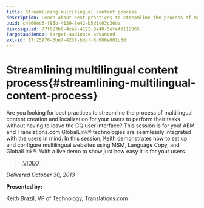 ```yaml
---
title: Streamlining multilingual content process
description: Learn about best practices to streamline the process of multilingual content creation and localization for your users to perform their tasks without having to leave the CQ user interface. AEM and Translations.com GlobalLink® technologies are seamlessly integrated with the users in mind. Watch Keith demonstrate how to set up and configure multilingual websites using MSM, language copy, and GlobalLink®. With a live demo to show just how easy it is for your users.
uuid: c4900ed3-f85b-4139-8e42-b5d1c03c36da
discoiquuid: 77f623b6-4ca9-4122-9a48-5efe4d118865
targetaudience: target-audience advanced
exl-id: 17f25976-5be7-423f-bdbf-8c686e061c3d
---
```

# Streamlining multilingual content process{#streamlining-multilingual-content-process}

Are you looking for best practices to streamline the process of multilingual content creation and localization for your users to perform their tasks without having to leave the CQ user interface? This session is for you! AEM and Translations.com GlobalLink® technologies are seamlessly integrated with the users in mind. In this session, Keith demonstrates how to set up and configure multilingual websites using MSM, Language Copy, and GlobalLink®. With a live demo to show just how easy it is for your users.

>[!VIDEO](https://video.tv.adobe.com/v/19569/?quality=9)

*Delivered October 30, 2013*

**Presented by:**

Keith Brazil, VP of Technology, Translations.com

<!--
[Get back to the Overview](https://helpx.adobe.com/experience-manager/kt/eseminars/gems/aem-index.html)
-->
